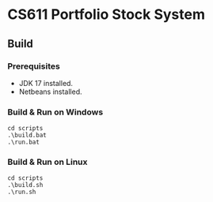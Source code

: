 # CS611 Portfolio Stock System

## Build
### Prerequisites
* JDK 17 installed.
* Netbeans installed.

### Build & Run on Windows

```
cd scripts
.\build.bat
.\run.bat
```

### Build & Run on Linux
```
cd scripts
.\build.sh
.\run.sh
```
